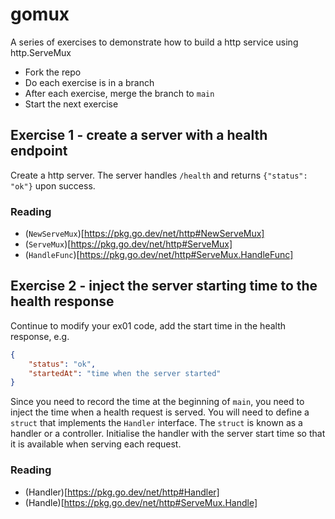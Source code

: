 # gomux
A series of exercises to demonstrate how to build a http service using http.ServeMux

- Fork the repo
- Do each exercise is in a branch
- After each exercise, merge the branch to `main`
- Start the next exercise

## Exercise 1 - create a server with a health endpoint 

Create a http server. The server handles `/health` and returns `{"status": "ok"}` upon success. 

### Reading

- (`NewServeMux`)[https://pkg.go.dev/net/http#NewServeMux]
- (`ServeMux`)[https://pkg.go.dev/net/http#ServeMux]
- (`HandleFunc`)[https://pkg.go.dev/net/http#ServeMux.HandleFunc] 

## Exercise 2 - inject the server starting time to the health response

Continue to modify your ex01 code, add the start time in the health response, e.g. 

``` json
{
    "status": "ok",
    "startedAt": "time when the server started"
}
```

Since you need to record the time at the beginning of `main`, you need to inject
the time when a health request is served. You will need to define a `struct`
that implements the `Handler` interface. The `struct` is known as a handler or a
controller. Initialise the handler with the server start time so that it is
available when serving each request.

### Reading

- (Handler)[https://pkg.go.dev/net/http#Handler]
- (Handle)[https://pkg.go.dev/net/http#ServeMux.Handle]
